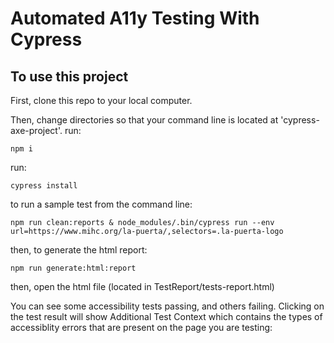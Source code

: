 # Automated A11y Testing With Cypress

## To use this project

First, clone this repo to your local computer.

Then, change directories so that your command line is located at 'cypress-axe-project'. 
run:
```
npm i
```

run:
```
cypress install
```

to run a sample test from the command line:
```
npm run clean:reports & node_modules/.bin/cypress run --env url=https://www.mihc.org/la-puerta/,selectors=.la-puerta-logo
```

then, to generate the html report:
```
npm run generate:html:report
```

then, open the html file (located in TestReport/tests-report.html)

You can see some accessibility tests passing, and others failing. Clicking on the test result will show Additional Test Context which contains the types of accessiblity errors that are present on the page you are testing:

